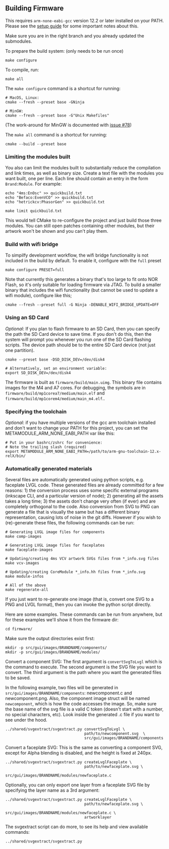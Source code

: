## Building Firmware

This requires `arm-none-eabi-gcc` version 12.2 or later installed on your PATH.
Please see the [setup guide](../docs/Setup.md) for some important notes about this.

Make sure you are in the right branch and you already updated the submodules.

To prepare the build system: (only needs to be run once)

```
make configure
```

To compile, run:

```
make all
```

The `make configure` command is a shortcut for running:

```
# MacOS, Linux:
cmake --fresh --preset base -GNinja

# MinGW:
cmake --fresh --preset base -G"Unix Makefiles"
```

(The work-around for MinGW is documented with [issue #78](https://github.com/4ms/metamodule/issues/78))

The `make all` command is a shortcut for running:

```
cmake --build --preset base
```

### Limiting the modules built

You also can limit the modules built to substantially reduce the compilation
and link times, as well as binary size. Create a text file with the modules
you want built, one per line. Each line should contain an
entry in the form `Brand:Module`. For example:

```
echo "4ms:EnOsc" >> quickbuild.txt
echo "Befaco:EvenVCO" >> quickbuild.txt
echo "hetrickcv:PhasorGen" >> quickbuild.txt

make limit quickbuild.txt
```

This would tell CMake to re-configure the project and just build those three modules.
You can still open patches containing other modules, but their artwork won't be shown
and you can't play them.

### Build with wifi bridge

To simpilfy development workflow, the wifi bridge functionality is not included in the build by default.
To enable it, configure with the `full` preset

```
make configure PRESET=full
```

Note that currently this generates a binary that's too large to fit onto NOR Flash,
so it's only suitable for loading firmware via JTAG.
To build a smaller binary that includes the wifi functionality (but cannot be used to update 
a wifi module), configure like this;

```
cmake --fresh --preset full -G Ninja -DENABLE_WIFI_BRIDGE_UPDATE=OFF
```


### Using an SD Card

*Optional*: If you plan to flash firmware to an SD Card, then you can specify the
path the SD Card device to save time. If you don't do this, then the system
will prompt you whenever you run one of the SD Card flashing scripts. The
device path should be to the entire SD Card device (not just one partition).
```
cmake --preset base -DSD_DISK_DEV=/dev/disk4

# Alternatively, set an environment variable:
export SD_DISK_DEV=/dev/disk4
```

The firmware is built as `firmware/build/main.uimg`. This binary file contains
images for the M4 and A7 cores. For debugging, the symbols are in
`firmware/build/mp1corea7/medium/main.elf` and
`firmware/build/mp1corem4/medium/main_m4.elf`..


### Specifying the toolchain

*Optional*: if you have multiple versions of the gcc arm toolchain installed and don't want to 
change your PATH for this project, you can set the METAMODULE_ARM_NONE_EABI_PATH var like this:

```
# Put in your bashrc/zshrc for convenience:
# Note the trailing slash (required)
export METAMODULE_ARM_NONE_EABI_PATH=/path/to/arm-gnu-toolchain-12.x-relX/bin/
```


### Automatically generated materials

Several files are automatically generated using python scripts, e.g. faceplate
LVGL code. These generated files are already committed for a few reasons: 1)
the conversion process uses some specific external programs (inkscape CLI, and
a particular version of node); 2) generating all the assets takes a long time;
3) the assets don't change very often (if ever) and are completely orthogonal
to the code. Also conversion from SVG to PNG can generate a file that is
visually the same but has a different binary representation, causing lots of
noise in the git diffs. However if you wish to (re)-generate these files, the
following commands can be run:

```
# Generating LVGL image files for components
make comp-images

# Generating LVGL image files for faceplates
make faceplate-images

# Updating/creating 4ms VCV artwork SVGs files from *_info.svg files
make vcv-images

# Updating/creating CoreModule *_info.hh files from *_info.svg
make module-infos

# All of the above
make regenerate-all
```

If you just want to re-generate one image (that is, convert one SVG to a PNG and LVGL format), then you can invoke the python script directly.

Here are some examples. These commands can be run from anywhere, but for these examples we'll show it from the firmware dir:

```
cd firmware/
```


Make sure the output directories exist first:

```
mkdir -p src/gui/images/BRANDNAME/components/
mkdir -p src/gui/images/BRANDNAME/modules/
```

Convert a component SVG:
The first argument is `convertSvgToLvgl` which is the command to execute.
The second argument is the SVG file you want to convert.
The third argument is the path where you want the generated files to be saved.

In the following example, two files will be generated in
`src/gui/images/BRANDNAME/components`: newcomponent.c and newcomponent.png.
Also, the component image struct will be named `newcomponent`, which is how the
code accesses the image. So, make sure the base name of the svg file is a valid C token
(doesn't start with a number, no special characters, etc). Look inside the generated .c 
file if you want to see under the hood.


```
../shared/svgextract/svgextract.py convertSvgToLvgl \
                                   path/to/newcomponent.svg  \
                                   src/gui/images/BRANDNAME/components
```

Convert a faceplate SVG:
This is the same as converting a component SVG, except for Alpha blending is disabled, and the height is fixed at 240px.

```
../shared/svgextract/svgextract.py createLvglFaceplate \
                                   path/to/newfaceplate.svg \
                                   src/gui/images/BRANDNAME/modules/newfaceplate.c
```

Optionally, you can only export one layer from a faceplate SVG file by specifying the layer name as a 3rd argument:

```
../shared/svgextract/svgextract.py createLvglFaceplate \
                                   path/to/newfaceplate.svg \
                                   src/gui/images/BRANDNAME/modules/newfaceplate.c \
                                   artworklayer
```

The svgextract script can do more, to see its help and view available commands:

```
../shared/svgextract/svgextract.py 
```


